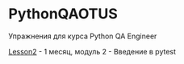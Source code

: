 # PythonQAOTUS
Упражнения для курса Python QA Engineer

[Lesson2](./Lesson2) - 1 месяц, модуль 2 - Введение в pytest 